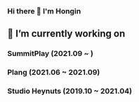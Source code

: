 ### Hi there 👋 I'm Hongin



## 🔭 I’m currently working on 
### SummitPlay (2021.09 ~ )
### Plang (2021.06 ~ 2021.09)
### Studio Heynuts (2019.10 ~ 2021.04)
